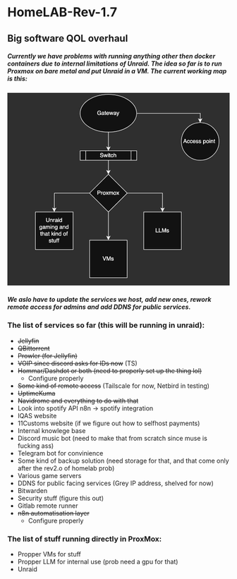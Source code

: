 # HomeLAB-Rev-1.7
## Big software QOL overhaul
##### Currently we have problems with running anything other then docker containers due to internal limitations of Unraid. The idea so far is to run Proxmox on bare metal and put Unraid in a VM. The current working map is this:

![map v1](/pics/map_v1.jpg "map v1")

##### We aslo have to update the services we host, add new ones, rework remote access for admins and add DDNS for public services. 

### The list of services so far (this will be running in unraid):
 - ~~Jellyfin~~
 - ~~QBittorrent~~
 - ~~Prowler (for Jellyfin)~~
 - ~~VOIP since discord asks for IDs now~~ (TS)
 - ~~Hommar/Dashdot or both (need to properly set up the thing lol)~~
   - Configure properly
 - ~~Some kind of remote access~~ (Tailscale for now, Netbird in testing)
 - ~~UptimeKuma~~
 - ~~Navidrome and everything to do with that~~
 - Look into spotify API n8n -> spotify integration
 - IQAS website
 - 11Customs website (if we figure out how to selfhost payments)
 - Internal knowlege base
 - Discord music bot (need to make that from scratch since muse is fucking ass)
 - Telegram bot for convinience
 - Some kind of backup solution (need storage for that, and that come only after the rev2.o of homelab prob)
 - Various game servers
 - DDNS for public facing services (Grey IP address, shelved for now)
 - Bitwarden
 - Security stuff (figure this out)
 - Gitlab remote runner
 - ~~n8n automatisation layer~~
   - Configure properly
 ### The list of stuff running directly in ProxMox:
 - Propper VMs for stuff
 - Propper LLM for internal use (prob need a gpu for that)
 - Unraid
